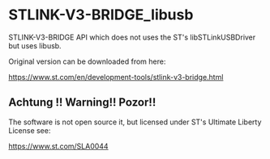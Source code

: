 # STLINK-V3-BRIDGE_libusb

STLINK-V3-BRIDGE API which does not uses the ST's libSTLinkUSBDriver but uses libusb.

Original version can be downloaded from here:

https://www.st.com/en/development-tools/stlink-v3-bridge.html

## Achtung !! Warning!! Pozor!! 
The software is not open source it, but licensed under ST's Ultimate Liberty License see:

https://www.st.com/SLA0044
